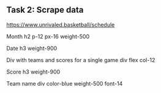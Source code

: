 ## Task 2: Scrape data

https://www.unrivaled.basketball/schedule

Month
h2 p-12 px-16 weight-500

Date
h3 weight-900

Div with teams and scores for a single game
div flex col-12

Score
h3 weight-900

Team name
div color-blue weight-500 font-14
